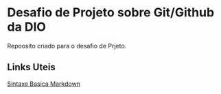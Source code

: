 # Desafio de Projeto  sobre Git/Github da DIO
Repoosito criado para o desafio  de Prjeto.
## Links Uteis
[Sintaxe Basica Markdown]()
